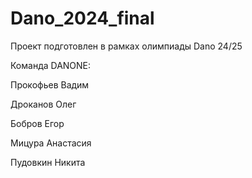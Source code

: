 # Dano_2024_final

Проект подготовлен в рамках олимпиады Dano 24/25

Команда DANONE:

Прокофьев Вадим

Дроканов Олег

Бобров Егор

Мицура Анастасия 

Пудовкин Никита
